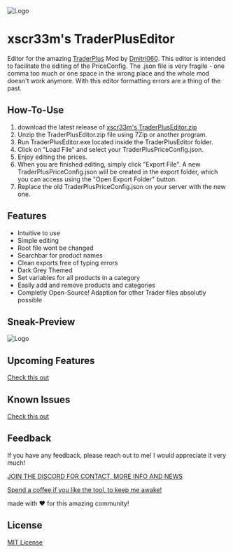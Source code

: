 ![Logo](https://i.imgur.com/HL4128el.png)

# xscr33m's TraderPlusEditor
Editor for the amazing [TraderPlus](https://steamcommunity.com/sharedfiles/filedetails/?id=2458896948) Mod by [Dmitri060](https://steamcommunity.com/id/Dmitri060). 
This editor is intended to facilitate the editing of the PriceConfig. 
The .json file is very fragile - one comma too much or one space in the wrong place and the whole mod doesn't work anymore. 
With this editor formatting errors are a thing of the past.


## How-To-Use

   1. download the latest release of [xscr33m's TraderPlusEditor.zip](https://github.com/xscr33m/TraderPlusEditor/releases) 
   2. Unzip the TraderPlusEditor.zip file using 7Zip or another program.
   3. Run TraderPlusEditor.exe located inside the TraderPlusEditor folder.
   4. Click on "Load File" and select your TraderPlusPriceConfig.json.
   5. Enjoy editing the prices.
   6. When you are finished editing, simply click "Export File". A new TraderPlusPriceConfig.json will be created in the export folder, which you can access using the "Open Export Folder" button.
   7. Replace the old TraderPlusPriceConfig.json on your server with the new one.
   

## Features

- Intuitive to use
- Simple editing
- Root file wont be changed
- Searchbar for product names
- Clean exports free of typing errors
- Dark Grey Themed
- Set variables for all products in a category
- Easily add and remove products and categories
- Completly Open-Source! Adaption for other Trader files absolutly possible


## Sneak-Preview

![Logo](https://i.imgur.com/fKmtNSI.png)


## Upcoming Features

[Check this out](https://github.com/xscr33m/TraderPlusEditor/discussions/2)


## Known Issues

[Check this out](https://github.com/xscr33m/TraderPlusEditor/issues)


## Feedback

If you have any feedback, please reach out to me!
I would appreciate it very much! 

[JOIN THE DISCORD FOR CONTACT, MORE INFO AND NEWS](https://discord.com/invite/K9mkHyuGG8)

[Spend a coffee if you like the tool, to keep me awake!](https://www.paypal.com/paypalme/dheil53)

made with ♥ for this amazing community!

## License

[MIT License](https://spdx.org/licenses/)
